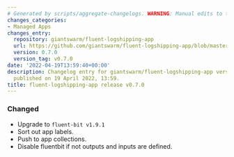 ```yaml
---
# Generated by scripts/aggregate-changelogs. WARNING: Manual edits to this files will be overwritten.
changes_categories:
- Managed Apps
changes_entry:
  repository: giantswarm/fluent-logshipping-app
  url: https://github.com/giantswarm/fluent-logshipping-app/blob/master/CHANGELOG.md#070---2022-04-19
  version: 0.7.0
  version_tag: v0.7.0
date: '2022-04-19T13:59:40+00:00'
description: Changelog entry for giantswarm/fluent-logshipping-app version 0.7.0,
  published on 19 April 2022, 13:59.
title: fluent-logshipping-app release v0.7.0
---
```


### Changed
- Upgrade to `fluent-bit v1.9.1`
- Sort out app labels.
- Push to app collections.
- Disable fluentbit if not outputs and inputs are defined.
